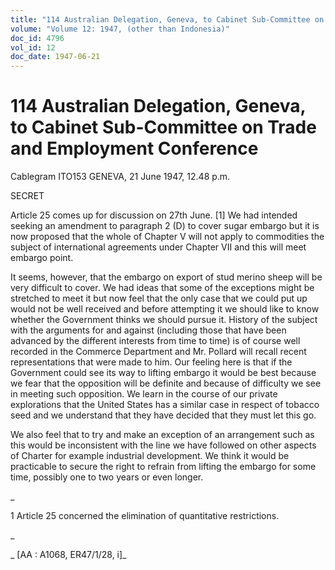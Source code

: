 ```yaml
---
title: "114 Australian Delegation, Geneva, to Cabinet Sub-Committee on Trade and Employment Conference"
volume: "Volume 12: 1947, (other than Indonesia)"
doc_id: 4796
vol_id: 12
doc_date: 1947-06-21
---
```


# 114 Australian Delegation, Geneva, to Cabinet Sub-Committee on Trade and Employment Conference

Cablegram ITO153 GENEVA, 21 June 1947, 12.48 p.m.

SECRET

Article 25 comes up for discussion on 27th June. [1] We had intended seeking an amendment to paragraph 2 (D) to cover sugar embargo but it is now proposed that the whole of Chapter V will not apply to commodities the subject of international agreements under Chapter VII and this will meet embargo point.

It seems, however, that the embargo on export of stud merino sheep will be very difficult to cover. We had ideas that some of the exceptions might be stretched to meet it but now feel that the only case that we could put up would not be well received and before attempting it we should like to know whether the Government thinks we should pursue it. History of the subject with the arguments for and against (including those that have been advanced by the different interests from time to time) is of course well recorded in the Commerce Department and Mr. Pollard will recall recent representations that were made to him. Our feeling here is that if the Government could see its way to lifting embargo it would be best because we fear that the opposition will be definite and because of difficulty we see in meeting such opposition. We learn in the course of our private explorations that the United States has a similar case in respect of tobacco seed and we understand that they have decided that they must let this go.

We also feel that to try and make an exception of an arrangement such as this would be inconsistent with the line we have followed on other aspects of Charter for example industrial development. We think it would be practicable to secure the right to refrain from lifting the embargo for some time, possibly one to two years or even longer.

_

1 Article 25 concerned the elimination of quantitative restrictions.

_

_ [AA : A1068, ER47/1/28, i]_
